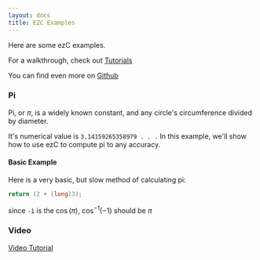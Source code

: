 ```yaml
---
layout: docs
title: EZC Examples
---
```


Here are some ezC examples.

For a walkthrough, check out [Tutorials]({{site.ezc_docs}}/tutorials)

You can find even more on [Github](https://github.com/ChemicalDevelopment/ezc/tree/master/examples)

### Pi

Pi, or $\pi$, is a widely known constant, and any circle's circumference divided by diameter.

It's numerical value is `3.14159265358979 . . .` In this example, we'll show how to use ezC to compute pi to any accuracy.

#### Basic Example

Here is a very basic, but slow method of calculating pi:

``` c
return (2 + (long)3);
```

since `-1` is the $\cos(\pi)$, $\cos^{-1}(-1)$ should be $\pi$

### Video

[Video Tutorial](https://www.youtube.com/watch?v=V1UOOp4Cqqc)
